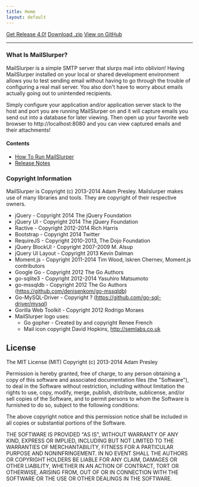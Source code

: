 ```yaml
---
title: Home
layout: default
---
```


<section id="downloads" class="clearfix">
	<a href="https://github.com/adampresley/mailslurper-go/releases/tag/4.0" id="download-zip" class="button"><span>Get Release 4.0!</span></a>
	<a href="https://github.com/adampresley/mailslurper-go/zipball/master" id="download-zip" class="button"><span>Download .zip</span></a>
	<a href="https://github.com/adampresley/mailslurper-go" id="view-on-github" class="button"><span>View on GitHub</span></a>
</section>

<hr />

### What Is MailSlurper?
MailSlurper is a simple SMTP server that slurps mail into oblivion! Having MailSlurper installed on your local
or shared development environment allows you to test sending email without having to go through the trouble
of configuring a real mail server. You also don't have to worry about emails actually going out to unintended
recipients.

Simply configure your application and/or application server stack to the host and port you are running
MailSlurper on and it will capture emails you send out into a database for later viewing. Then open
up your favorite web browser to http://localhost:8080 and you can view captured emails and their attachments!

#### Contents

* [How To Run MailSlurper](how-to-run.html)
* [Release Notes](release-notes.html)

### Copyright Information
MailSlurper is Copyright (c) 2013-2014 Adam Presley. Mailslurper makes use of many libraries and tools.
They are copyright of their respective owners.

* jQuery - Copyright 2014 The jQuery Foundation
* jQuery UI - Copyright 2014 The jQuery Foundation
* Ractive - Copyright 2012-2014 Rich Harris
* Bootstrap - Copyright 2014 Twitter
* RequireJS - Copyright 2010-2013, The Dojo Foundation
* jQuery BlockUI - Copyright 2007-2009 M. Alsup
* jQuery UI Layout - Copyright 2013 Kevin Dalman
* Moment.js - Copyright 2011-2014 Tim Wood, Iskren Chernev, Moment.js contributors
* Google Go - Copyright 2012 The Go Authors
* go-sqlite3 - Copyright 2012-2014 Yasuhiro Matsumoto
* go-mssqldb - Copyright 2012 The Go Authors (https://github.com/denisenkom/go-mssqldb)
* Go-MySQL-Driver - Copyright ? (https://github.com/go-sql-driver/mysql)
* Gorilla Web Toolkit - Copyright 2012 Rodrigo Moraes
* MailSlurper logo uses:
	* Go gopher - Created by and copyright Renee French
	* Mail icon copyright David Hopkins, http://semlabs.co.uk

License
-------
The MIT License (MIT)
Copyright (c) 2013-2014 Adam Presley

Permission is hereby granted, free of charge, to any person obtaining a copy of this
software and associated documentation files (the "Software"), to deal in the Software
without restriction, including without limitation the rights to use, copy, modify,
merge, publish, distribute, sublicense, and/or sell copies of the Software, and to
permit persons to whom the Software is furnished to do so, subject to the following conditions:

The above copyright notice and this permission notice shall be included in all copies or
substantial portions of the Software.

THE SOFTWARE IS PROVIDED "AS IS", WITHOUT WARRANTY OF ANY KIND, EXPRESS OR IMPLIED,
INCLUDING BUT NOT LIMITED TO THE WARRANTIES OF MERCHANTABILITY, FITNESS FOR A PARTICULAR
PURPOSE AND NONINFRINGEMENT. IN NO EVENT SHALL THE AUTHORS OR COPYRIGHT HOLDERS BE LIABLE
FOR ANY CLAIM, DAMAGES OR OTHER LIABILITY, WHETHER IN AN ACTION OF CONTRACT, TORT OR OTHERWISE,
ARISING FROM, OUT OF OR IN CONNECTION WITH THE SOFTWARE OR THE USE OR OTHER DEALINGS IN THE SOFTWARE.
